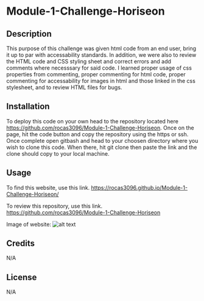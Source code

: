 # Module-1-Challenge-Horiseon

## Description

This purpose of this challenge was given html code from an end user, bring it up to par with accessability standards. In addition, we were also to review the HTML code and CSS styling sheet and correct errors and add comments where necesssary for said code. I learned proper usage of css properties from commenting, proper commenting for html code, proper commenting for accessability for images in html and those linked in the css stylesheet, and to review HTML files for bugs.

## Installation

To deploy this code on your own head to the repository located here https://github.com/rocas3096/Module-1-Challenge-Horiseon. Once on the page, hit the code button and copy the repository using the https or ssh. Once complete open gitbash and head to your choosen directory where you wish to clone this code. When there, hit git clone then paste the link and the clone should copy to your local machine.

## Usage

To find this website, use this link. 
https://rocas3096.github.io/Module-1-Challenge-Horiseon/

To review this repository, use this link.
https://github.com/rocas3096/Module-1-Challenge-Horiseon

Image of website:
![alt text](assets/images/screenshot.png)

## Credits

N/A

## License

N/A
